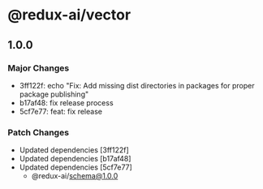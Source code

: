 # @redux-ai/vector

## 1.0.0

### Major Changes

- 3ff122f: echo "Fix: Add missing dist directories in packages for proper package publishing"
- b17af48: fix release process
- 5cf7e77: feat: fix release

### Patch Changes

- Updated dependencies [3ff122f]
- Updated dependencies [b17af48]
- Updated dependencies [5cf7e77]
  - @redux-ai/schema@1.0.0
